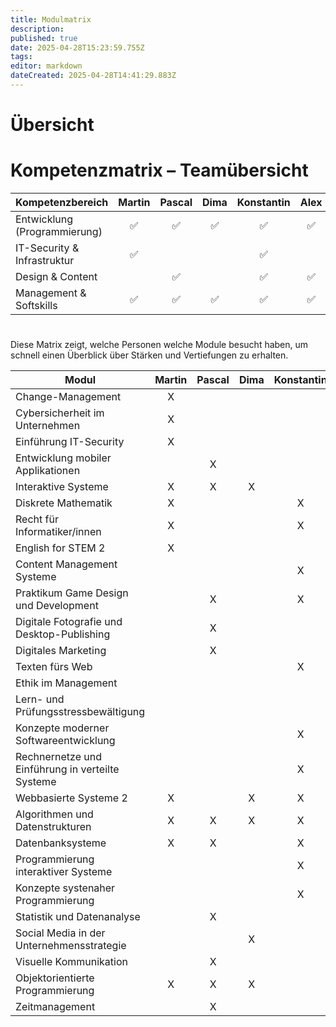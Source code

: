 ```yaml
---
title: Modulmatrix
description: 
published: true
date: 2025-04-28T15:23:59.755Z
tags: 
editor: markdown
dateCreated: 2025-04-28T14:41:29.883Z
---
```


# Übersicht




# Kompetenzmatrix – Teamübersicht

| Kompetenzbereich               | Martin | Pascal | Dima | Konstantin | Alex | Nils |
|:--------------------------------|:------:|:------:|:----:|:----------:|:----:|:----:|
| Entwicklung (Programmierung)    |   ✅    |   ✅    | ✅   |     ✅      | ✅   |      |
| IT-Security & Infrastruktur     |   ✅    |        |     |     ✅      |      |      |
| Design & Content                |        |   ✅    |     |     ✅      | ✅   |    |
| Management & Softskills         |   ✅    |   ✅    | ✅   |     ✅      | ✅   |      |
#

Diese Matrix zeigt, welche Personen welche Module besucht haben, um schnell einen Überblick über Stärken und Vertiefungen zu erhalten.




| Modul                                | Martin | Pascal | Dima | Konstantin | Alex|   Nils  
|--------------------------------------|:--------:|:--------:|:--------:|:--------:|:--------:|:--------:|
| Change-Management                    |    X     |          |          |          |          |          |
| Cybersicherheit im Unternehmen       |    X     |          |          |          |          |          |
| Einführung IT-Security               |    X     |         |          |          |          |          |
| Entwicklung mobiler Applikationen    |				  | 		X		|         |           |          | 				|
| Interaktive Systeme                  |     X    |     X     |    X     |          |          |          |
| Diskrete Mathematik                  |     X    |         |          |      X    |          |          |
| Recht für Informatiker/innen         |     X     |         |         |     X     |          |          |
| English for STEM 2                   |     X    |          |          |         |          |          |
| Content Management Systeme           |          |          |          |     X     |     X   |          |
| Praktikum Game Design und Development|          |     X     |          |      X    |    X    |          |
| Digitale Fotografie und Desktop-Publishing |     |     X     |          |         |      X   |          |
| Digitales Marketing                   |         |      X    |          |          |          |      |
| Texten fürs Web                      |          |          |          |    X      |     X    |         |
| Ethik im Management                  |          |          |          |         |      X   |          |
| Lern- und Prüfungsstressbewältigung  |          |          |          |          |         |          |
| Konzepte moderner Softwareentwicklung|          |          |          |     X     |    X    |          |
| Rechnernetze und Einführung in verteilte Systeme |     |          |         |     X     |              |    |
| Webbasierte Systeme 2                |    X      |          |    X      |     X     |    X   |          |
| Algorithmen und Datenstrukturen      |    X     |    X    |    X      |     X     |     X    |          |
| Datenbanksysteme                     |    X     |     X     |          |     X     |    X     |          |
| Programmierung interaktiver Systeme  |          |         |          |      X    |          |          |
| Konzepte systenaher Programmierung   |          |          |          |				X  | 				 |        |
| Statistik und Datenanalyse           |          |    X    |          |          |          |          |
| Social Media in der Unternehmensstrategie |          |         |     X     |          |          |          |
| Visuelle Kommunikation               |          |    X     |          |          |          |          |
| Objektorientierte Programmierung     |     X     |    X     |    X      |          |     X    |          |
| Zeitmanagement                       |          |    X     |          |          |          |          |







 
